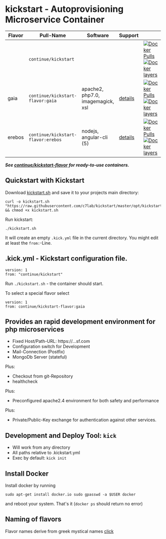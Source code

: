 # kickstart - Autoprovisioning Microservice Container

| Flavor  | Pull-Name                          | Software                                    | Support                      |    |
|---------|------------------------------------|---------------------------------------------|------------------------------|----|
|         | `continue/kickstart`               | <base container>                            |                              | [![Docker Pulls](https://img.shields.io/docker/pulls/continue/kickstart.svg)](https://hub.docker.com/r/continue/kickstart/) [![Docker layers](https://images.microbadger.com/badges/image/continue/kickstart.svg)](https://microbadger.com/images/continue/kickstart) |
| gaia    | `continue/kickstart-flavor:gaia`   | apache2, php7.0, imagemagick, xsl           | [details](.flavors/gaia/)    | [![Docker Pulls](https://img.shields.io/docker/pulls/continue/kickstart-flavor:gaia.svg)](https://hub.docker.com/r/continue/kickstart/) [![Docker layers](https://images.microbadger.com/badges/image/continue/kickstart-flavor:gaia.svg)](https://microbadger.com/images/continue/kickstart-flavor:gaia) |
| erebos  | `continue/kickstart-flavor:erebos` | nodejs, angular-cli (5)                     | [details](.flavors/erebos/)  | [![Docker Pulls](https://img.shields.io/docker/pulls/continue/kickstart-flavor:erebos.svg)](https://hub.docker.com/r/continue/kickstart/) [![Docker layers](https://images.microbadger.com/badges/image/continue/kickstart-flavor:erebos.svg)](https://microbadger.com/images/continue/kickstart-flavor:erebos) |


***See [continue/kickstart-flavor](https://github.com/c7lab/kickstart-flavor) for ready-to-use containers.***


## Quickstart with Kickstart

Download [kickstart.sh](https://raw.githubusercontent.com/c7lab/kickstart/master/opt/kickstart.sh) and save
it to your projects main directory:

```
curl -o kickstart.sh "https://raw.githubusercontent.com/c7lab/kickstart/master/opt/kickstart.sh" && chmod +x kickstart.sh
```

Run kickstart:

```
./kickstart.sh
```

It will create an empty `.kick.yml` file in the current directory. You might edit
at least the `from:`-Line.


## .kick.yml - Kickstart configuration file.

```
version: 1
from: "continue/kickstart"
```

Run `./kickstart.sh` - the container should start.

To select a special flavor select

```
version: 1
from: continue/kickstart-flavor:gaia
```


## Provides an rapid development environment for php microservices

- Fixed Host/Path-URL: https://<branch>.<service-name>.<namespace>.sf.com
- Configuration switch for Development
- Mail-Connection (Postfix)
- MongoDb Server (stateful)

Plus:

- Checkout from git-Repository
- healthcheck

Plus:

- Preconfigured apache2.4 environment for both safety and performance

Plus:

- Private/Public-Key exchange for authentication against other
  services.


## Development and Deploy Tool: `kick`

- Will work from any directory
- All paths relative to .kickstart.yml
- Exec by default: `kick init`


## Install Docker

Install docker by running 

``
sudo apt-get install docker.io
sudo gpasswd -a $USER docker
``

and reboot your system. That's it (`docker ps` should return no error) 


## Naming of flavors

Flavor names derive from greek mystical names [click](https://de.wikipedia.org/wiki/Griechische_Mythologie)